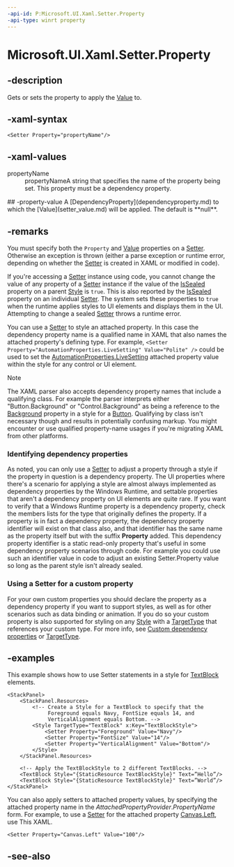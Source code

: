 ```yaml
---
-api-id: P:Microsoft.UI.Xaml.Setter.Property
-api-type: winrt property
---
```


<!-- Property syntax
public Microsoft.UI.Xaml.DependencyProperty Property { get;  set; }
-->

# Microsoft.UI.Xaml.Setter.Property

## -description

Gets or sets the property to apply the [Value](setter_value.md) to.

## -xaml-syntax

```xaml
<Setter Property="propertyName"/>
```

## -xaml-values
<dl><dt>propertyName</dt><dd>propertyNameA string that specifies the name of the property being set. This property must be a dependency property.</dd>
</dl>
## -property-value
A [DependencyProperty](dependencyproperty.md) to which the [Value](setter_value.md) will be applied. The default is **null**.

## -remarks

You must specify both the `Property` and [Value](setter_value.md) properties on a [Setter](setter.md). Otherwise an exception is thrown (either a parse exception or runtime error, depending on whether the [Setter](setter.md) is created in XAML or modified in code).

If you're accessing a [Setter](setter.md) instance using code, you cannot change the value of any property of a [Setter](setter.md) instance if the value of the [IsSealed](style_issealed.md) property on a parent [Style](style.md) is `true`. This is also reported by the [IsSealed](setterbase_issealed.md) property on an individual [Setter](setter.md). The system sets these properties to `true` when the runtime applies styles to UI elements and displays them in the UI. Attempting to change a sealed [Setter](setter.md) throws a runtime error.

You can use a [Setter](setter.md) to style an attached property. In this case the dependency property name is a qualified name in XAML that also names the attached property's defining type. For example, `<Setter Property="AutomationProperties.LiveSetting" Value="Polite" />` could be used to set the [AutomationProperties.LiveSetting](/windows/winui/api/microsoft.ui.xaml.automation.automationproperties) attached property value within the style for any control or UI element.

> [!NOTE]
> The XAML parser also accepts dependency property names that include a qualifying class. For example the parser interprets either "Button.Background" or "Control.Background" as being a reference to the [Background](../microsoft.ui.xaml.controls/control_background.md) property in a style for a [Button](../microsoft.ui.xaml.controls/button.md). Qualifying by class isn't necessary though and results in potentially confusing markup. You might encounter or use qualified property-name usages if you're migrating XAML from other platforms.

### Identifying dependency properties

As noted, you can only use a [Setter](setter.md) to adjust a property through a style if the property in question is a dependency property. The UI properties where there's a scenario for applying a style are almost always implemented as dependency properties by the Windows Runtime, and settable properties that aren't a dependency property on UI elements are quite rare. If you want to verify that a Windows Runtime property is a dependency property, check the members lists for the type that originally defines the property. If a property is in fact a dependency property, the dependency property identifier will exist on that class also, and that identifier has the same name as the property itself but with the suffix **Property** added. This dependency property identifier is a static read-only property that's useful in some dependency property scenarios through code. For example you could use such an identifier value in code to adjust an existing Setter.Property value so long as the parent style isn't already sealed.

### Using a Setter for a custom property

For your own custom properties you should declare the property as a dependency property if you want to support styles, as well as for other scenarios such as data binding or animation. If you do so your custom property is also supported for styling on any [Style](style.md) with a [TargetType](style_targettype.md) that references your custom type. For more info, see [Custom dependency properties](/windows/uwp/xaml-platform/custom-dependency-properties) or [TargetType](style_targettype.md).

## -examples

This example shows how to use Setter statements in a style for [TextBlock](../microsoft.ui.xaml.controls/textblock.md) elements.

```xaml
<StackPanel>
    <StackPanel.Resources>
        <!-- Create a Style for a TextBlock to specify that the
             Foreground equals Navy, FontSize equals 14, and
             VerticalAlignment equals Bottom. -->
        <Style TargetType="TextBlock" x:Key="TextBlockStyle">
            <Setter Property="Foreground" Value="Navy"/>
            <Setter Property="FontSize" Value="14"/>
            <Setter Property="VerticalAlignment" Value="Bottom"/>
        </Style>
    </StackPanel.Resources>
 
    <!-- Apply the TextBlockStyle to 2 different TextBlocks. -->
    <TextBlock Style="{StaticResource TextBlockStyle}" Text=”Hello”/>
    <TextBlock Style="{StaticResource TextBlockStyle}" Text=”World”/>
</StackPanel>

```

You can also apply setters to attached property values, by specifying the attached property name in the *AttachedPropertyProvider*.*PropertyName* form. For example, to use a [Setter](setter.md) for the attached property [Canvas.Left](/windows/winui/api/microsoft.ui.xaml.controls.canvas#xaml-attached-properties), use This XAML.

```xaml
<Setter Property="Canvas.Left" Value="100"/>
```

## -see-also
